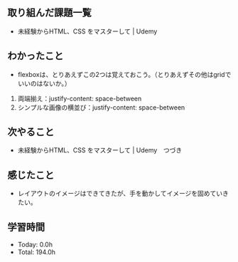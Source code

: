 ## 取り組んだ課題一覧
- 未経験からHTML、CSS をマスターして | Udemy
## わかったこと
- flexboxは、とりあえずこの2つは覚えておこう。（とりあえずその他はgridでいいのはないか。）
1. 両端揃え：justify-content: space-between
2. シンプルな画像の横並び：justify-content: space-between
## 次やること
- 未経験からHTML、CSS をマスターして | Udemy　つづき
## 感じたこと
- レイアウトのイメージはできてきたが、手を動かしてイメージを固めていきたい。
## 学習時間
- Today: 0.0h
- Total: 194.0h

